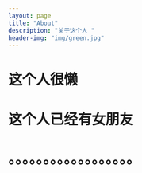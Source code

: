 ```yaml
---
layout: page
title: "About"
description: "关于这个人 "
header-img: "img/green.jpg"
---
```


# 这个人很懒

# 这个人已经有女朋友

# 。。。。。。。。。。。。。。。。。。
